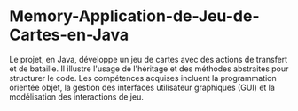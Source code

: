 # Memory-Application-de-Jeu-de-Cartes-en-Java
Le projet, en Java, développe un jeu de cartes avec des actions de transfert et de bataille. Il illustre l'usage de l'héritage et des méthodes abstraites pour structurer le code. Les compétences acquises incluent la programmation orientée objet, la gestion des interfaces utilisateur graphiques (GUI) et la modélisation des interactions de jeu.
